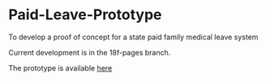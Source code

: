 # Paid-Leave-Prototype
To develop a proof of concept for a state paid family medical leave system

Current development is in the 18f-pages branch.

The prototype is available [here](https://pages.18f.gov/Paid-Leave-Prototype/)
